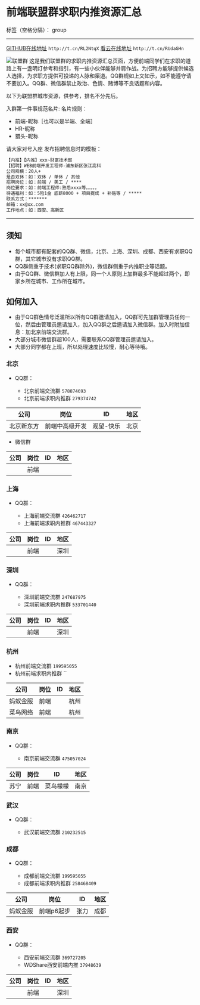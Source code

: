 # 前端联盟群求职内推资源汇总

标签（空格分隔）： group

---

[GITHUB在线地址](http://t.cn/RL2NtqX) `http://t.cn/RL2NtqX`
[看云在线地址](http://t.cn/RUdaGHn) `http://t.cn/RUdaGHn`

![联盟群](http://box.kancloud.cn/2016-01-21_56a04aa7296c5.jpg)
这是我们联盟群的求职内推资源汇总页面，方便前端同学们在求职的道路上有一盏明灯参考和指引，有一些小伙伴能够并肩作战。为招聘方能够提供候选人选择，为求职方提供可投递的人脉和渠道。QQ群规如上文如示，如不能遵守请不要加入。QQ群、微信群禁止政治、色情、赌博等不良话题和内容。

以下为联盟群城市资源，供参考，排名不分先后。

入群第一件事规范名片:
名片规则：

- 前端-昵称［也可以是半端、全端］
- HR-昵称
- 猎头-昵称

请大家对号入座
发布招聘信息时的模板：
```html
【内推】【内推】xxx~财富技术部
【招聘】WEB前端开发工程师-浦东新区张江高科
公司规模：20人+
是否双休：如：双休 / 单休 / 其他 
招聘岗位：如：前端 / 美工 / **** 
岗位要求：如：前端工程师:熟悉xxxx等。。。。。 
待遇福利：如：5险1金 底薪8000 + 项目提成 + 补贴等 / ***** 
联系方式：*******
邮箱：xx@xx.com
工作地点：如：西安、高新区 
```
---

## 须知

- 每个城市都有配套的QQ群、微信，北京、上海、深圳、成都、西安有求职QQ群，其它城市没有求职QQ群。
- QQ群侧重于技术(求职QQ群除外)，微信群侧重于内推职业等话题。
- 由于QQ群、微信群加人有上限，同一个人原则上加群最多不能超过两个，即家乡所在城市、工作所在城市。

## 如何加入
- 由于QQ群色情号泛滥所以所有QQ群邀请加入，QQ群可先加群管理员任何一位，然后由管理员邀请加入，加入QQ群之后邀请加入微信群。加入时附加信息：加北京前端交流群。
- 大部分城市微信群超100人，需要联系QQ群管理员邀请加入。
- 大部分同学都在上班，所以处理速度比较慢，耐心等待哦。

### 北京

- QQ群：
  
  - 北京前端交流群 `578874693` 
  - 北京前端求职内推群 `279374742` 
  
|  公司 |  岗位 |  ID | 地区 |
| --- | --- | --- | --- |
|北京新东方|前端中高级开发|观望-快乐|北京|


- 微信群

|  公司 |  岗位 |  ID | 地区 |
| --- | --- | --- | --- |
||前端|||

### 上海

- QQ群：
    
  - 上海前端交流群 `426462717`
  - 上海前端求职内推群 `467443327`
  
|  公司 |  岗位 |  ID | 地区 |
| --- | --- | --- | --- |
||前端|  |深圳|

### 深圳

- QQ群：
    
  - 深圳前端交流群 `247687975`
  - 深圳前端求职内推群 `533701440`

|  公司 |  岗位 |  ID | 地区 |
| --- | --- | --- | --- |
||前端|  |深圳|
  
### 杭州
  
  - 杭州前端交流群 `199595055`
  - 杭州前端求职内推群 ``

|  公司 |  岗位 |  ID | 地区 |
| --- | --- | --- | --- |
|蚂蚁金服|前端|  |杭州|
|菜鸟网络|前端|  |杭州|

### 南京

- QQ群：

  - 南京前端交流群 `475057024`

|  公司 |  岗位 |  ID | 地区 |
| --- | --- | --- | --- |
|苏宁|前端| 菜鸟檬檬 |南京|

### 武汉

- QQ群：

  - 武汉前端交流群 `210232515`

### 成都

- QQ群：

  - 成都前端交流群 `199595055`
  - 成都前端求职内推群 `258468409`

|  公司 |  岗位 |  ID | 地区 |
| --- | --- | --- | --- |
|蚂蚁金服|前端p6起步| 张力 |成都|
  
### 西安

- QQ群：

  - 西安前端交流群 `369727205`
  - WDShare西安前端内推 `37948639`


|  公司 |  岗位 |  ID | 地区 |
| --- | --- | --- | --- |
||前端|  |深圳|

